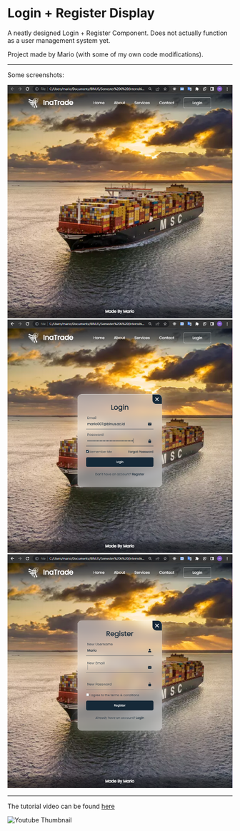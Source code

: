 # Login + Register Display

A neatly designed Login + Register Component. Does not actually function as a user management system yet.

Project made by Mario (with some of my own code modifications).

---

Some screenshots:

![Part 1 of the project's screenshots](./screenshot1.PNG)
![Part 2 of the project's screenshots](./screenshot2.PNG)
![Part 3 of the project's screenshots](./screenshot3.PNG)

---

The tutorial video can be found [here](https://www.youtube.com/watch?v=p1GmFCGuVjw&list=WL&index=28&t=1s&pp=gAQBiAQB)

![Youtube Thumbnail](https://i.ytimg.com/vi/p1GmFCGuVjw/hqdefault.jpg?sqp=-oaymwEbCKgBEF5IVfKriqkDDggBFQAAiEIYAXABwAEG&rs=AOn4CLA_XhN4k0PQUYI613IdfiH4AjdEIQ)